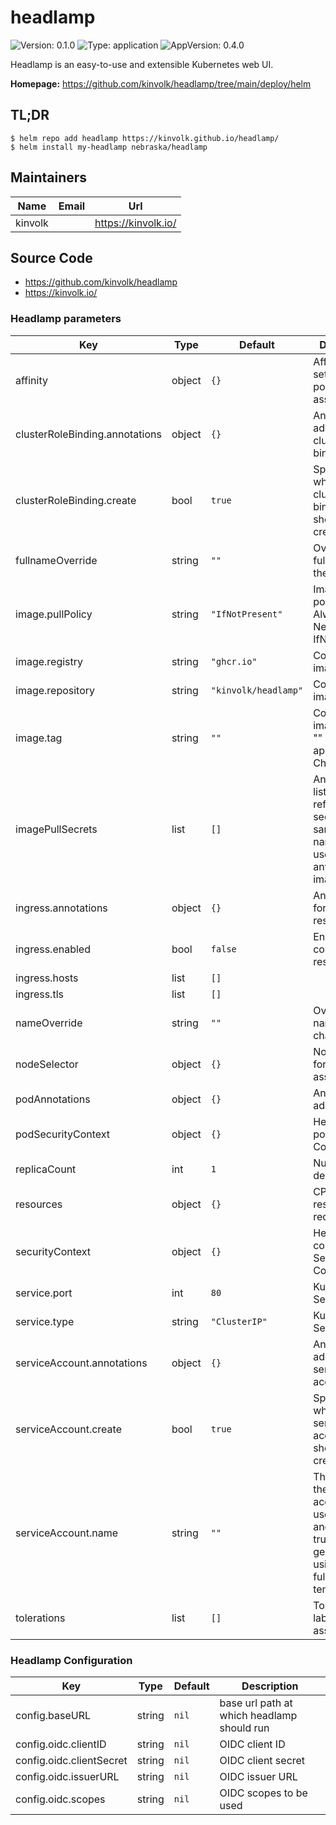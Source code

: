 # headlamp

![Version: 0.1.0](https://img.shields.io/badge/Version-0.1.0-informational?style=flat-square) ![Type: application](https://img.shields.io/badge/Type-application-informational?style=flat-square) ![AppVersion: 0.4.0](https://img.shields.io/badge/AppVersion-0.4.0-informational?style=flat-square)

Headlamp is an easy-to-use and extensible Kubernetes web UI.

**Homepage:** <https://github.com/kinvolk/headlamp/tree/main/deploy/helm>

## TL;DR

```console
$ helm repo add headlamp https://kinvolk.github.io/headlamp/
$ helm install my-headlamp nebraska/headlamp
```

## Maintainers

| Name | Email | Url |
| ---- | ------ | --- |
| kinvolk |  | https://kinvolk.io/ |

## Source Code

* <https://github.com/kinvolk/headlamp>
* <https://kinvolk.io/>

### Headlamp parameters

| Key | Type | Default | Description |
|-----|------|---------|-------------|
| affinity | object | `{}` | Affinity settings for pod assignment	 |
| clusterRoleBinding.annotations | object | `{}` | Annotations to add to the cluster role binding |
| clusterRoleBinding.create | bool | `true` | Specified whether a cluster role binding should be created |
| fullnameOverride | string | `""` | Overrides the full name of the chart	 |
| image.pullPolicy | string | `"IfNotPresent"` | Image pull policy. One of Always, Never, IfNotPresent	 |
| image.registry | string | `"ghcr.io"` | Container image registry	 |
| image.repository | string | `"kinvolk/headlamp"` | Container image name	 |
| image.tag | string | `""` | Container image tag, If ""	uses appVersion in Chart.yaml |
| imagePullSecrets | list | `[]` | An optional list of references to secrets in the same namespace to use for pulling any of the images used	 |
| ingress.annotations | object | `{}` | Annotations for Ingress resource	 |
| ingress.enabled | bool | `false` | Enable ingress controller resource	 |
| ingress.hosts | list | `[]` |  |
| ingress.tls | list | `[]` |  |
| nameOverride | string | `""` | Overrides the name of the chart	 |
| nodeSelector | object | `{}` | Node labels for pod assignment	 |
| podAnnotations | object | `{}` | Annotations to add to the pod |
| podSecurityContext | object | `{}` | Headlamp pods' Security Context	 |
| replicaCount | int | `1` | Number of desired pods |
| resources | object | `{}` | CPU/Memory resource requests/limits	 |
| securityContext | object | `{}` | Headlamp containers Security Context |
| service.port | int | `80` | Kubernetes Service port	 |
| service.type | string | `"ClusterIP"` | Kubernetes Service type	 |
| serviceAccount.annotations | object | `{}` | Annotations to add to the service account |
| serviceAccount.create | bool | `true` | Specifies whether a service account should be created |
| serviceAccount.name | string | `""` | The name of the service account to use.(If not set and create is true, a name is generated using the fullname template) |
| tolerations | list | `[]` | Toleration labels for pod assignment	 |

### Headlamp Configuration

| Key | Type | Default | Description |
|-----|------|---------|-------------|
| config.baseURL | string | `nil` | base url path at which headlamp should run |
| config.oidc.clientID | string | `nil` | OIDC client ID |
| config.oidc.clientSecret | string | `nil` | OIDC client secret |
| config.oidc.issuerURL | string | `nil` | OIDC issuer URL |
| config.oidc.scopes | string | `nil` | OIDC scopes to be used |

